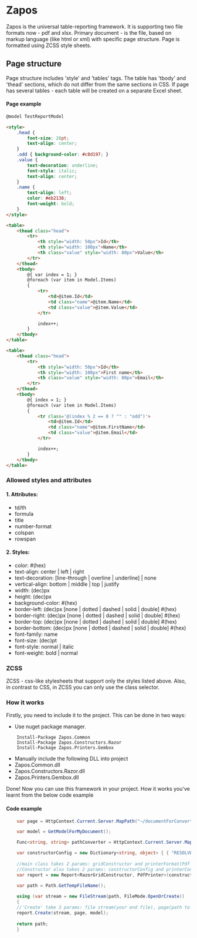 # Zapos

Zapos is the universal table-reporting framework. 
It is supporting two file formats now   - pdf and xlsx. 
Primary document - is the file, based on markup language (like html or xml) with specific page structure. 
Page is formatted using ZCSS style sheets. 

## Page structure

Page structure includes 'style' and 'tables' tags. 
The table has 'tbody' and 'thead' sections, which do not differ from the same sections in CSS.
If page has several tables - each table will be created on a separate Excel sheet.

#### Page example

````html
@model TestReportModel

<style>
    .head {
        font-size: 28pt;
        text-align: center;
    }
    .odd { background-color: #c8d197; }
    .value {
        text-decoration: underline;
        font-style: italic;
        text-align: center;
    }
    .name {
        text-align: left;
        color: #eb2138;
        font-weight: bold;
    }
</style>

<table>
    <thead class="head">
        <tr>
            <th style="width: 50px">Id</th>
            <th style="width: 100px">Name</th>
            <th class="value" style="width: 80px">Value</th>
        </tr>
    </thead>
    <tbody>
        @{ var index = 1; }
        @foreach (var item in Model.Items)
        {
            <tr>
                <td>@item.Id</td>
                <td class="name">@item.Name</td>
                <td class="value">@item.Value</td>
            </tr>

            index++;
        }
    </tbody>
</table>

<table>
    <thead class="head">
        <tr>
            <th style="width: 50px">Id</th>
            <th style="width: 100px">First name</th>
            <th class="value" style="width: 80px">Email</th>
        </tr>
    </thead>
    <tbody>
        @{ index = 1; }
        @foreach (var item in Model.Items)
        {
            <tr class='@(index % 2 == 0 ? "" : "odd")'>
                <td>@item.Id</td>
                <td class="name">@item.FirstName</td>
                <td class="value">@item.Email</td>
            </tr>

            index++;
        }
    </tbody>
</table>
````

### Allowed styles and attributes

#### 1. Attributes:

 * td/th
* formula
* title
* number-format
* colspan
* rowspan

#### 2. Styles:

* color: #(hex)
* text-align: center | left | right
* text-decoration: [line-through | overline | underline] | none
* vertical-align: bottom | middle | top | justify
* width: (dec)px
* height: (dec)px
* background-color: #(hex)
* border-left: (dec)px [none | dotted | dashed | solid | double] #(hex)
* border-right: (dec)px [none | dotted | dashed | solid | double] #(hex)
* border-top: (dec)px [none | dotted | dashed | solid | double] #(hex)
* border-bottom: (dec)px [none | dotted | dashed | solid | double] #(hex)
* font-family: name
* font-size: (dec)pt
* font-style: normal | italic
* font-weight: bold | normal

### ZCSS

ZCSS - css-like stylesheets that support only the styles listed above. 
Also, in contrast to CSS, in ZCSS you can only use the class selector.

### How it works

Firstly, you need to include it to the project. This can be done in two ways:
*  Use nuget package manager. 
```nuget
	Install-Package Zapos.Common
	Install-Package Zapos.Constructors.Razor
	Install-Package Zapos.Printers.Gembox
```

*  Manually include the following DLL into project
 * Zapos.Common.dll
 * Zapos.Constructors.Razor.dll
 * Zapos.Printers.Gembox.dll
 
Done! Now you can use this framework in your project. 
How it works you've learnt from the below code example

#### Code example
 
```C#
	var page = HttpContext.Current.Server.MapPath("~/documentForConvert");

    var model = GetModelForMyDocument();

    Func<string, string> pathConverter = HttpContext.Current.Server.MapPath;

    var constructorConfig = new Dictionary<string, object> { { "RESOLVE_PATH_ACTION", pathConverter } };
	
	//main class takes 2 params: gridConstructor and printerFormat(Pdf or Xslx). 
	//Constructor also takes 2 params: constructorConfig and printerConfig
    var report = new Report<RazorGridConstructor, PdfPrinter>(constructorConfig, null);

    var path = Path.GetTempFileName();
	
    using (var stream = new FileStream(path, FileMode.OpenOrCreate))
    {
	//'Create' take 3 params: file stream(your end file), page(path to convertible page) and model
    report.Create(stream, page, model);
	
	return path;
	}
```
 